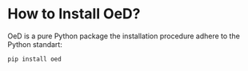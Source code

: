 # How to Install OeD?

OeD is a pure Python package the installation procedure adhere to the Python standart:

    pip install oed
